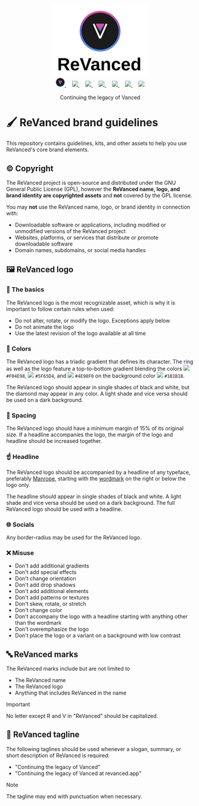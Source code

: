 <p align="center">
  <picture>
    <source
      width="256px"
      media="(prefers-color-scheme: dark)"
      srcset="assets/revanced-headline/revanced-headline-vertical-dark.svg"
    >
    <img 
      width="256px"
      src="assets/revanced-headline/revanced-headline-vertical-light.svg"
    >
  </picture>
  <br>
  <a href="https://revanced.app/">
     <picture>
         <source height="24px" media="(prefers-color-scheme: dark)" srcset="assets/revanced-logo/revanced-logo.svg" />
         <img height="24px" src="assets/revanced-logo/revanced-logo.svg" />
     </picture>
   </a>&nbsp;&nbsp;&nbsp;
   <a href="https://github.com/ReVanced">
       <picture>
           <source height="24px" media="(prefers-color-scheme: dark)" srcset="https://i.ibb.co/dMMmCrW/Git-Hub-Mark.png" />
           <img height="24px" src="https://i.ibb.co/9wV3HGF/Git-Hub-Mark-Light.png" />
       </picture>
   </a>&nbsp;&nbsp;&nbsp;
   <a href="http://revanced.app/discord">
       <picture>
           <source height="24px" media="(prefers-color-scheme: dark)" srcset="https://user-images.githubusercontent.com/13122796/178032563-d4e084b7-244e-4358-af50-26bde6dd4996.png" />
           <img height="24px" src="https://user-images.githubusercontent.com/13122796/178032563-d4e084b7-244e-4358-af50-26bde6dd4996.png" />
       </picture>
   </a>&nbsp;&nbsp;&nbsp;
   <a href="https://reddit.com/r/revancedapp">
       <picture>
           <source height="24px" media="(prefers-color-scheme: dark)" srcset="https://user-images.githubusercontent.com/13122796/178032351-9d9d5619-8ef7-470a-9eec-2744ece54553.png" />
           <img height="24px" src="https://user-images.githubusercontent.com/13122796/178032351-9d9d5619-8ef7-470a-9eec-2744ece54553.png" />
       </picture>
   </a>&nbsp;&nbsp;&nbsp;
   <a href="https://t.me/app_revanced">
      <picture>
         <source height="24px" media="(prefers-color-scheme: dark)" srcset="https://user-images.githubusercontent.com/13122796/178032213-faf25ab8-0bc3-4a94-a730-b524c96df124.png" />
         <img height="24px" src="https://user-images.githubusercontent.com/13122796/178032213-faf25ab8-0bc3-4a94-a730-b524c96df124.png" />
      </picture>
   </a>&nbsp;&nbsp;&nbsp;
   <a href="https://x.com/revancedapp">
      <picture>
         <source media="(prefers-color-scheme: dark)" srcset="https://user-images.githubusercontent.com/93124920/270180600-7c1b38bf-889b-4d68-bd5e-b9d86f91421a.png">
         <img height="24px" src="https://user-images.githubusercontent.com/93124920/270108715-d80743fa-b330-4809-b1e6-79fbdc60d09c.png" />
      </picture>
   </a>&nbsp;&nbsp;&nbsp;
   <a href="https://www.youtube.com/@ReVanced">
      <picture>
         <source height="24px" media="(prefers-color-scheme: dark)" srcset="https://user-images.githubusercontent.com/13122796/178032714-c51c7492-0666-44ac-99c2-f003a695ab50.png" />
         <img height="24px" src="https://user-images.githubusercontent.com/13122796/178032714-c51c7492-0666-44ac-99c2-f003a695ab50.png" />
     </picture>
   </a>
   <br>
   <br>
   Continuing the legacy of Vanced
</p>

# 🖌️ ReVanced brand guidelines

This repository contains guidelines, kits, and other assets to help you use ReVanced's core brand elements.

## ©️ Copyright

The ReVanced project is open-source and distributed under the GNU General Public License (GPL), however the **ReVanced name, logo, and brand identity are copyrighted assets** and **not** covered by the GPL license.

You may **not** use the ReVanced name, logo, or brand identity in connection with:

- Downloadable software or applications, including modified or unmodified versions of the ReVanced project
- Websites, platforms, or services that distribute or promote downloadable software
- Domain names, subdomains, or social media handles

## 🖼️ ReVanced logo

### 🚩 The basics

The ReVanced logo is the most recognizable asset, which is why it is important to follow certain rules when used:

- Do not alter, rotate, or modify the logo. Exceptions apply below
- Do not animate the logo
- Use the latest revision of the logo available at all time

### 🎨 Colors

The ReVanced logo has a triadic gradient that defines its character. The ring as well as the logo feature a top-to-bottom gradient blending the colors <img height="16px" src="https://github-production-user-asset-6210df.s3.amazonaws.com/47723802/243146503-fbc21584-94a5-436b-9277-3c64a72baf97.png"/> `#F04E98`, <img height="16px" src="https://github-production-user-asset-6210df.s3.amazonaws.com/47723802/243146541-fcb07e8d-9ba4-4292-b633-f64a01b80341.png"/> `#5F65D4`, and <img height="16px" src="https://github-production-user-asset-6210df.s3.amazonaws.com/47723802/243146582-18441902-b968-434c-bc40-f78bf975e86c.png"/> `#4E98F0` on the background color <img height="16px" src="https://github.com/user-attachments/assets/a270dcbb-c720-4bca-8c11-d39328a85e4a"/> `#1B1B1B`.

The ReVanced logo should appear in single shades of black and white, but the diamond may appear in any color. A light shade and vice versa should be used on a dark background.

### 📏 Spacing

The ReVanced logo should have a minimum margin of 15% of its original size. If a headline accompanies the logo, the margin of the logo and headline should be increased together.

### ☝️ Headline

The ReVanced logo should be accompanied by a headline of any typeface, preferably [Manrope](assets/revanced-typeface/manrope), starting with the [wordmark](assets/revanced-wordmark) on the right or below the logo only.

The headline should appear in single shades of black and white. A light shade and vice versa should be used on a dark background. The full ReVanced logo should be used with a headline.

### 🌐 Socials

Any border-radius may be used for the ReVanced logo.

### ❌ Misuse

- Don't add additional gradients
- Don't add special effects
- Don't change orientation
- Don't add drop shadows
- Don't add additional elements
- Don't add patterns or textures
- Don't skew, rotate, or stretch
- Don't change color
- Don't accompany the logo with a headline starting with anything other than the wordmark
- Don't overemphasize the logo
- Don't place the logo or a variant on a background with low contrast

## 🔤 ReVanced marks

The ReVanced marks include but are not limited to

- The ReVanced name
- The ReVanced logo
- Anything that includes ReVanced in the name

> [!IMPORTANT]
> No letter except R and V in "ReVanced" should be capitalized.

## 📜 ReVanced tagline

The following taglines should be used whenever a slogan, summary, or short description of ReVanced is required:

- "Continuing the legacy of Vanced"
- "Continuing the legacy of Vanced at revanced.app"

> [!NOTE]
> The tagline may end with punctuation when necessary.
